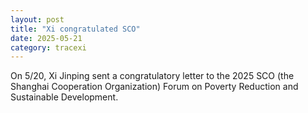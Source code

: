 ```yaml
---
layout: post
title: "Xi congratulated SCO"
date: 2025-05-21
category: tracexi
---
```


On 5/20, Xi Jinping sent a congratulatory letter to the 2025 SCO (the Shanghai Cooperation Organization) Forum on Poverty Reduction and Sustainable Development.